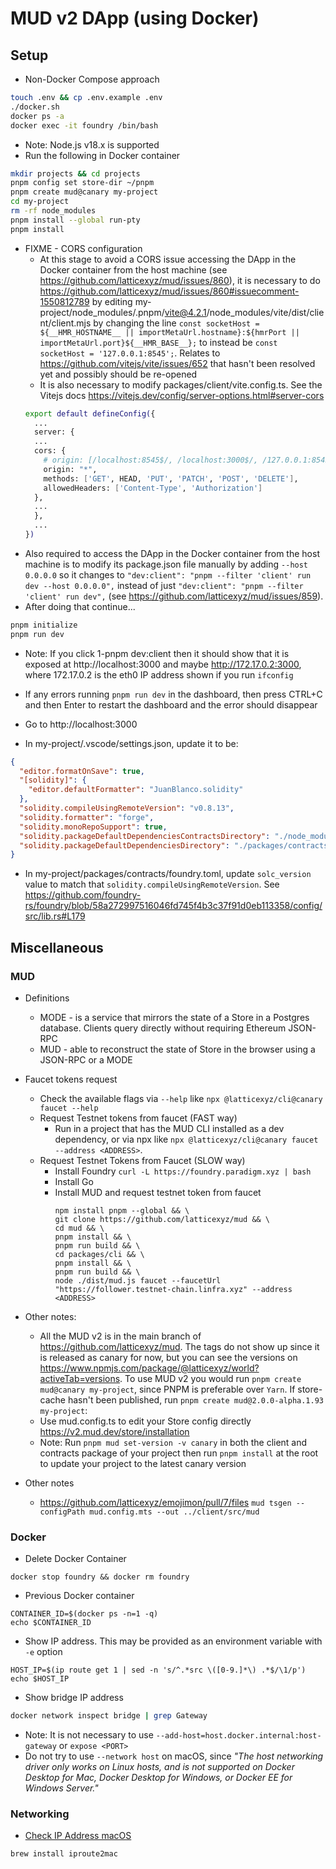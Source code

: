 # MUD v2 DApp (using Docker)

## Setup

* Non-Docker Compose approach
```bash
touch .env && cp .env.example .env
./docker.sh
docker ps -a
docker exec -it foundry /bin/bash
```

<!-- * Docker Compose approach (yet to test if this works now that `network_mode: host` has been removed from docker-compose.yml)
```bash
touch .env && cp .env.example .env
./docker-compose.sh
docker ps -a
docker exec -it foundry /bin/bash
``` -->

* Note: Node.js v18.x is supported
* Run the following in Docker container
```bash
mkdir projects && cd projects
pnpm config set store-dir ~/pnpm
pnpm create mud@canary my-project
cd my-project
rm -rf node_modules
pnpm install --global run-pty
pnpm install
```
* FIXME - CORS configuration
  * At this stage to avoid a CORS issue accessing the DApp in the Docker container from the host machine (see https://github.com/latticexyz/mud/issues/860), it is necessary to do https://github.com/latticexyz/mud/issues/860#issuecomment-1550812789 by editing my-project/node_modules/.pnpm/vite@4.2.1/node_modules/vite/dist/client/client.mjs by changing the line `const socketHost = ${__HMR_HOSTNAME__ || importMetaUrl.hostname}:${hmrPort || importMetaUrl.port}${__HMR_BASE__};` to instead be `const socketHost = '127.0.0.1:8545';`. Relates to https://github.com/vitejs/vite/issues/652 that hasn't been resolved yet and possibly should be re-opened
  * It is also necessary to modify packages/client/vite.config.ts. See the Vitejs docs https://vitejs.dev/config/server-options.html#server-cors
  ```bash
  export default defineConfig({
    ...
    server: {
    ...
    cors: {
      # origin: [/localhost:8545$/, /localhost:3000$/, /127.0.0.1:8545$/],
      origin: "*",
      methods: ['GET', HEAD, 'PUT', 'PATCH', 'POST', 'DELETE'],
      allowedHeaders: ['Content-Type', 'Authorization']
    },
    ...
    },
    ...
  })
  ```
* Also required to access the DApp in the Docker container from the host machine is to modify its package.json file manually by adding `--host 0.0.0.0` so it changes to `"dev:client": "pnpm --filter 'client' run dev --host 0.0.0.0",` instead of just `"dev:client": "pnpm --filter 'client' run dev",` (see https://github.com/latticexyz/mud/issues/859).
* After doing that continue...
```bash
pnpm initialize
pnpm run dev
```
* Note: If you click 1-pnpm dev:client then it should show that it is exposed at http://localhost:3000 and maybe http://172.17.0.2:3000, where 172.17.0.2 is the eth0 IP address shown if you run `ifconfig`
* If any errors running `pnpm run dev` in the dashboard, then press CTRL+C and then Enter to restart the dashboard and the error should disappear
* Go to http://localhost:3000

* In my-project/.vscode/settings.json, update it to be: 
```json
{
  "editor.formatOnSave": true,
  "[solidity]": {
    "editor.defaultFormatter": "JuanBlanco.solidity" 
  },
  "solidity.compileUsingRemoteVersion": "v0.8.13",
  "solidity.formatter": "forge",
  "solidity.monoRepoSupport": true,
  "solidity.packageDefaultDependenciesContractsDirectory": "./node_modules",
  "solidity.packageDefaultDependenciesDirectory": "./packages/contracts"
}
```
* In my-project/packages/contracts/foundry.toml, update `solc_version` value to match that `solidity.compileUsingRemoteVersion`. See https://github.com/foundry-rs/foundry/blob/58a272997516046fd745f4b3c37f91d0eb113358/config/src/lib.rs#L179

## Miscellaneous

### MUD

* Definitions
    * MODE - is a service that mirrors the state of a Store in a Postgres database. Clients query directly without requiring Ethereum JSON-RPC
    * MUD - able to reconstruct the state of Store in the browser using a JSON-RPC or a MODE

* Faucet tokens request
  * Check the available flags via `--help` like `npx @latticexyz/cli@canary faucet --help`
  * Request Testnet tokens from faucet (FAST way)
    * Run in a project that has the MUD CLI installed as a dev dependency, or via npx like `npx @latticexyz/cli@canary faucet --address <ADDRESS>`. 
  * Request Testnet Tokens from Faucet (SLOW way)
    * Install Foundry `curl -L https://foundry.paradigm.xyz | bash`
    * Install Go
    * Install MUD and request testnet token from faucet
      ```
      npm install pnpm --global && \
      git clone https://github.com/latticexyz/mud && \
      cd mud && \
      pnpm install && \
      pnpm run build && \
      cd packages/cli && \
      pnpm install && \
      pnpm run build && \
      node ./dist/mud.js faucet --faucetUrl "https://follower.testnet-chain.linfra.xyz" --address <ADDRESS>
      ```

* Other notes:
  * All the MUD v2 is in the main branch of https://github.com/latticexyz/mud. The tags do not show up since it is released as canary for now, but you can see the versions on https://www.npmjs.com/package/@latticexyz/world?activeTab=versions. To use MUD v2 you would run `pnpm create mud@canary my-project`, since PNPM is preferable over `Yarn`. If store-cache hasn't been published, run `pnpm create mud@2.0.0-alpha.1.93 my-project`:
  * Use mud.config.ts to edit your Store config directly https://v2.mud.dev/store/installation
  * Note: Run `pnpm mud set-version -v canary` in both the client and contracts package of your project then run `pnpm install` at the root to update your project to the latest canary version

* Other notes
  * https://github.com/latticexyz/emojimon/pull/7/files `mud tsgen --configPath mud.config.mts --out ../client/src/mud`


### Docker

* Delete Docker Container 
```
docker stop foundry && docker rm foundry
```
* Previous Docker container
```
CONTAINER_ID=$(docker ps -n=1 -q)
echo $CONTAINER_ID
```
* Show IP address. This may be provided as an environment variable with `-e` option
```
HOST_IP=$(ip route get 1 | sed -n 's/^.*src \([0-9.]*\) .*$/\1/p')
echo $HOST_IP
```
* Show bridge IP address
```bash
docker network inspect bridge | grep Gateway
```
* Note: It is not necessary to use `--add-host=host.docker.internal:host-gateway` or `expose <PORT>`
* Do not try to use `--network host` on macOS, since _"The host networking driver only works on Linux hosts, and is not supported on Docker Desktop for Mac, Docker Desktop for Windows, or Docker EE for Windows Server."_

### Networking
* [Check IP Address macOS](https://stackoverflow.com/questions/24319662/from-inside-of-a-docker-container-how-do-i-connect-to-the-localhost-of-the-mach)
```
brew install iproute2mac
```
